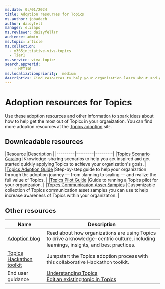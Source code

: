 ```yaml
---
ms.date: 01/01/2024
title: Adoption resources for Topics
ms.author: jobadach
author: daisyfell
manager: elizapo
ms.reviewer: daisyfeller
audience: admin
ms.topic: article
ms.collection:
  - m365initiative-viva-topics
  - Tier1
ms.service: viva-topics
search.appverid:
    - MET150  
ms.localizationpriority:  medium
description: Find resources to help your organization learn about and get the most out of Topics.
---
```


# Adoption resources for Topics

Use these adoption resources and other information to spark ideas about how to help get the most out of Topics in your organization. You can find more adoption resources at the [Topics adoption](https://adoption.microsoft.com/viva/topics/) site.

## Downloadable resources

|Resource         |Description |
|---------|---------|---------|
|[Topics Scenario Catalog](https://download.microsoft.com/download/d/2/e/d2e894dd-c360-4edd-9c83-8e41787afda1/Viva-Topics-Scenario-Catalogue.pdf) |Knowledge-sharing scenarios to help you get inspired and get started quickly applying Topics to achieve your organization's goals. |
|[Topics Adoption Guide](https://adoption.microsoft.com/files/viva/topics/Microsoft-Viva-Topics-adoption-guide.pdf)          |Step-by-step guide to help your organization through the adoption journey — from planning to scaling — and realize the full value of Topics.    |
|[Topics Pilot Guide](https://www.microsoft.com/download/details.aspx?id=105182) |Guide to running a Topics pilot for your organization. |
|[Topics Communication Asset Samples](https://download.microsoft.com/download/d/2/e/d2e894dd-c360-4edd-9c83-8e41787afda1/Viva-Topics-Communication-Asset-Samples.pptx)     |Customizable collection of Topics communication asset samples you can use to help increase awareness of Topics within your organization.   |

## Other resources

|Name     |Description  |
|---------|---------|
|[Adoption blog](https://techcommunity.microsoft.com/t5/microsoft-viva-blog/the-journey-to-viva-topics-adoption-success-intro/ba-p/2976552) |Read about how organizations are using Topics to drive a knowledge-centric culture, including learnings, insights, and best practices. |
|[Topics Hackathon toolkit](https://adoption.microsoft.com/files/viva/topics/Viva-Topics-Hackathon-Documentation.zip) | Jumpstart the Topics adoption process with this collaborative Hackathon toolkit.     |
|End user guidance |[Understanding Topics](https://support.microsoft.com/office/understanding-viva-topics-5bef3020-2679-4045-81cb-bcbc37218332) <br> [Edit an existing topic in Topics](https://support.microsoft.com/office/edit-an-existing-topic-in-microsoft-viva-topics-6a4c7459-2293-4291-af76-973af65a44ae)  |
